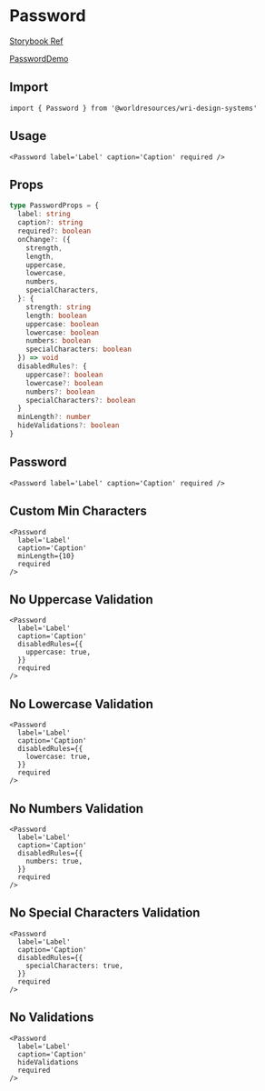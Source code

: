 # Password

[Storybook Ref](https://wri.github.io/wri-design-systems/?path=/docs/forms-inputs-password--docs)

[PasswordDemo](https://github.com/wri/wri-design-systems/blob/main/src/components/Forms/Inputs/Password/PasswordDemo.tsx)

## Import

```tsx
import { Password } from '@worldresources/wri-design-systems'
```

## Usage

```tsx
<Password label='Label' caption='Caption' required />
```

## Props

```ts
type PasswordProps = {
  label: string
  caption?: string
  required?: boolean
  onChange?: ({
    strength,
    length,
    uppercase,
    lowercase,
    numbers,
    specialCharacters,
  }: {
    strength: string
    length: boolean
    uppercase: boolean
    lowercase: boolean
    numbers: boolean
    specialCharacters: boolean
  }) => void
  disabledRules?: {
    uppercase?: boolean
    lowercase?: boolean
    numbers?: boolean
    specialCharacters?: boolean
  }
  minLength?: number
  hideValidations?: boolean
}
```

## Password

```tsx
<Password label='Label' caption='Caption' required />
```

## Custom Min Characters

```tsx
<Password
  label='Label'
  caption='Caption'
  minLength={10}
  required
/>
```

## No Uppercase Validation

```tsx
<Password
  label='Label'
  caption='Caption'
  disabledRules={{
    uppercase: true,
  }}
  required
/>
```

## No Lowercase Validation

```tsx
<Password
  label='Label'
  caption='Caption'
  disabledRules={{
    lowercase: true,
  }}
  required
/>
```

## No Numbers Validation

```tsx
<Password
  label='Label'
  caption='Caption'
  disabledRules={{
    numbers: true,
  }}
  required
/>
```

## No Special Characters Validation

```tsx
<Password
  label='Label'
  caption='Caption'
  disabledRules={{
    specialCharacters: true,
  }}
  required
/>
```

## No Validations

```tsx
<Password
  label='Label'
  caption='Caption'
  hideValidations
  required
/>
```
